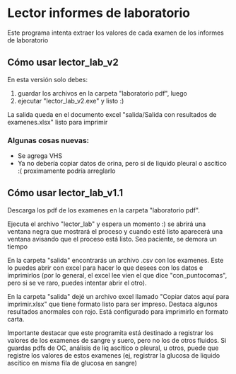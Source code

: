 # Lector informes de laboratorio
Este programa intenta extraer los valores de cada examen de los informes de laboratorio

## Cómo usar lector_lab_v2

En esta versión solo debes:
1) guardar los archivos en la carpeta "laboratorio pdf", luego 
2) ejecutar "lector_lab_v2.exe" y listo :) 

La salida queda en el documento excel "salida/Salida con resultados de examenes.xlsx" listo para imprimir

### Algunas cosas nuevas:
- Se agrega VHS
- Ya no debería copiar datos de orina, pero si de liquido pleural o ascítico :( proximamente podría arreglarlo

## Cómo usar lector_lab_v1.1
Descarga los pdf de los examenes en la carpeta "laboratorio pdf". 

Ejecuta el archivo "lector_lab" y espera un momento :) se abrirá una ventana negra que mostrará el proceso y cuando esté listo aparecerá una ventana avisando que el proceso está listo. Sea paciente, se demora un tiempo

En la carpeta "salida" encontrarás un archivo .csv con los examenes. Este lo puedes abrir con excel para hacer lo que desees con los datos e imprimirlos (por lo general, el excel lee vien el que dice "con_puntocomas", pero si se ve raro, puedes intentar abrir el otro).

En la carpeta "salida" dejé un archivo excel llamado "Copiar datos aquí para imprimir.xlsx" que tiene formato listo para ser impreso. Destaca algunos resultados anormales con rojo. Está configurado para imprimirlo en formato carta.

Importante destacar que este programita está destinado a registrar los valores de los examenes de sangre y suero, pero no los de otros fluidos. Si guardas pdfs de OC, análisis de liq ascítico o pleural, u otros, puede que registre los valores de estos examenes (ej, registrar la glucosa de liquido ascítico en misma fila de glucosa en sangre)
